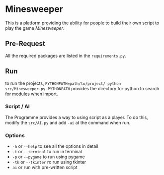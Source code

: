 # Minesweeper

This is a platform providing the ability for people to build their
own script to play the game *Minesweeper*. 

## Pre-Request
All the required packages are listed in the `requirements.py`.

## Run
to run the projects, `PYTHONPATH=path/to/project/ python src/Minesweeper.py`.
`PYTHONPATH` provides the directory for python to search for modules when import.

### Script / AI
The Programme provides a way to using script as a player. 
To do this, modify the `src/AI.py` and add `-ai` at the command when run.

### Options
* `-h` or `--help` to see all the options in detail
* `-t` or `--terminal` to run in terminal
* `-p` or `--pygame` to run using pygame
* `-tk` or `--tkinter` ro run using tkinter
* `ai` or run with pre-written script